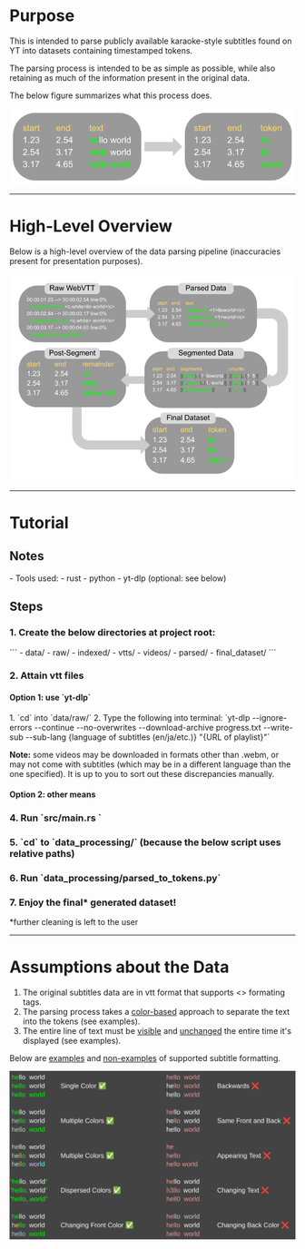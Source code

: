 <h1>Purpose</h1>

This is intended to parse publicly available karaoke-style subtitles found on YT into datasets containing timestamped tokens.

The parsing process is intended to be as simple as possible, while also retaining as much of the information present in the original data.

The below figure summarizes what this process does.

![image of process](input_output.png "Process")

---
<h1>High-Level Overview</h1>

Below is a high-level overview of the data parsing pipeline (inaccuracies present for presentation purposes).

![Pipeline](pipeline.png "Pipeline")

___

<h1>Tutorial</h1>

<h2>Notes</h2>
- Tools used:
  - rust
  - python
  - yt-dlp (optional: see below)

<h2>Steps</h2>
<h3>1. Create the below directories at project root:</h3>
```
   - data/
       - raw/
       - indexed/
         - vtts/
         - videos/
       - parsed/
       - final_dataset/
```
<h3>2. Attain vtt files</h3>
<h4>Option 1: use `yt-dlp`</h4>
1. `cd` into `data/raw/`
2. Type the following into terminal:
`yt-dlp --ignore-errors --continue --no-overwrites --download-archive progress.txt 
    --write-sub --sub-lang {language of subtitles (en/ja/etc.)} "{URL of playlist}"`
<p><b>Note:</b> some videos may be downloaded in formats other than .webm, or may not come with subtitles (which may be in a different language than the one specified).
    It is up to you to sort out these discrepancies manually.</p>
<h4>Option 2: other means</h4>

    

<h3>4. Run `src/main.rs `</h3>

<h3>5. `cd` to `data_processing/` (because the below script uses relative paths)</h3>

<h3>6. Run `data_processing/parsed_to_tokens.py`</h3>

<h3>7. Enjoy the final* generated dataset!</h3>
*further cleaning is left to the user

___

<h1>Assumptions about the Data</h1>

1. The original subtitles data are in vtt format that supports <> formating tags.
2. The parsing process takes a <u>color-based</u> approach to separate the text into the tokens (see examples).
3. The entire line of text must be <u>visible</u> and <u>unchanged</u> the entire time it's displayed (see examples).

Below are <u>examples</u> and <u>non-examples</u> of supported subtitle formatting.</h3>

![image of examples and nonexamples of supported color formats](examples.png "Examples")










